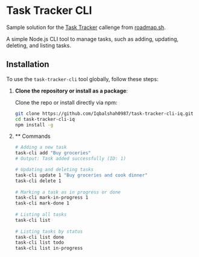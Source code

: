 # Task Tracker CLI
Sample solution for the [Task Tracker](https://roadmap.sh/projects/task-tracker) callenge from [roadmap.sh](https://roadmap.sh).

A simple Node.js CLI tool to manage tasks, such as adding, updating, deleting, and listing tasks. 

## Installation

To use the `task-tracker-cli` tool globally, follow these steps:

1. **Clone the repository or install as a package**:
   
   Clone the repo or install directly via npm:
   ```bash
   git clone https://github.com/Iqbalshah0987/task-tracker-cli-iq.git
   cd task-tracker-cli-iq
   npm install -g
2. ** Commands

   ```bash
   # Adding a new task
   task-cli add "Buy groceries"
   # Output: Task added successfully (ID: 1)
   
   # Updating and deleting tasks
   task-cli update 1 "Buy groceries and cook dinner"
   task-cli delete 1
    
   # Marking a task as in progress or done
   task-cli mark-in-progress 1
   task-cli mark-done 1
    
   # Listing all tasks
   task-cli list
    
   # Listing tasks by status
   task-cli list done
   task-cli list todo
   task-cli list in-progress

